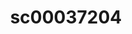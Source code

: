 ---
ee_id: '226'
site: '1'
type: '2'
long_id: 2010-016 sc00037204
url: 2010-016-sc00037204
title: sc00037204
year: '2010'
medium: 'Pen on All Purpose Security Paper (Grey) #24 bond'
commission:
add_credit:
dims: 11 x 8.5 inches
pitch:
ps:
live_url:
related:
youtube:
imgs: cadliner-drawing-2010-016-digital-database-ih_1.jpg
subheading:
year2: '2010'
download:
add_credits:
related_code:
layout: things-i-made
---